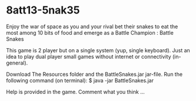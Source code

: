 # 8att13-5nak35
Enjoy the war of space as you and your rival bet their snakes to eat the most among 10  bits of food and emerge as a Battle Champion : Battle Snakes 

This game is 2 player but on a single system (yup, single keyboard). Just an idea to play dual player small games without internet or connectivity (in-general). 

Download The Resources folder and the BattleSnakes.jar jar-file. Run the following command (on terminal):
$ java -jar BattleSnakes.jar

Help is provided in the game.
Comment what you think ...
